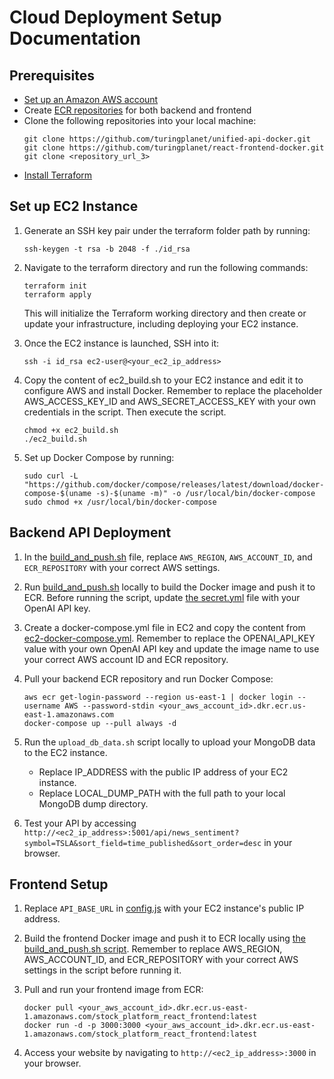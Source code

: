 # Cloud Deployment Setup Documentation

## Prerequisites
* [Set up an Amazon AWS account](https://aws.amazon.com/)
* Create [ECR repositories](https://docs.aws.amazon.com/AmazonECR/latest/userguide/repository-create.html) for both backend and frontend
* Clone the following repositories into your local machine:
   ```
   git clone https://github.com/turingplanet/unified-api-docker.git
   git clone https://github.com/turingplanet/react-frontend-docker.git
   git clone <repository_url_3>
   ```
* [Install Terraform](https://developer.hashicorp.com/terraform/tutorials/aws-get-started/install-cli)

## Set up EC2 Instance
1.  Generate an SSH key pair under the terraform folder path by running:
    ```
    ssh-keygen -t rsa -b 2048 -f ./id_rsa
    ```

2.  Navigate to the terraform directory and run the following commands:
    ```
    terraform init
    terraform apply
    ```
    This will initialize the Terraform working directory and then create or update your infrastructure, including deploying your EC2 instance.

3. Once the EC2 instance is launched, SSH into it:
   ```
   ssh -i id_rsa ec2-user@<your_ec2_ip_address>
   ```

4. Copy the content of ec2_build.sh to your EC2 instance and edit it to configure AWS and install Docker. Remember to replace the placeholder AWS_ACCESS_KEY_ID and AWS_SECRET_ACCESS_KEY with your own credentials in the script. Then execute the script.
    ```
    chmod +x ec2_build.sh
    ./ec2_build.sh
    ```

5. Set up Docker Compose by running:
   ```
   sudo curl -L "https://github.com/docker/compose/releases/latest/download/docker-compose-$(uname -s)-$(uname -m)" -o /usr/local/bin/docker-compose
   sudo chmod +x /usr/local/bin/docker-compose
   ```

## Backend API Deployment
1. In the [build_and_push.sh](https://github.com/turingplanet/unified-api-docker/blob/main/build_and_push.sh) file, replace `AWS_REGION`, `AWS_ACCOUNT_ID`, and `ECR_REPOSITORY` with your correct AWS settings.

2. Run [build_and_push.sh](https://github.com/turingplanet/unified-api-docker/blob/main/build_and_push.sh) locally to build the Docker image and push it to ECR. Before running the script, update [the secret.yml](https://github.com/turingplanet/unified-api-docker/blob/main/secret.yml) file with your OpenAI API key.

3. Create a docker-compose.yml file in EC2 and copy the content from [ec2-docker-compose.yml](https://github.com/turingplanet/unified-api-docker/blob/main/ec2-docker-compose.yml). Remember to replace the OPENAI_API_KEY value with your own OpenAI API key and update the image name to use your correct AWS account ID and ECR repository.

4. Pull your backend ECR repository and run Docker Compose:
   ```
   aws ecr get-login-password --region us-east-1 | docker login --username AWS --password-stdin <your_aws_account_id>.dkr.ecr.us-east-1.amazonaws.com
   docker-compose up --pull always -d
   ```

5. Run the `upload_db_data.sh` script locally to upload your MongoDB data to the EC2 instance. 
    * Replace IP_ADDRESS with the public IP address of your EC2 instance.
    * Replace LOCAL_DUMP_PATH with the full path to your local MongoDB dump directory.

6. Test your API by accessing `http://<ec2_ip_address>:5001/api/news_sentiment?symbol=TSLA&sort_field=time_published&sort_order=desc` in your browser.

## Frontend Setup

1. Replace `API_BASE_URL` in [config.js](https://github.com/turingplanet/react-frontend-docker/blob/main/src/components/utils/config.js#L1) with your EC2 instance's public IP address.

2. Build the frontend Docker image and push it to ECR locally using [the build_and_push.sh script](https://github.com/turingplanet/react-frontend-docker/blob/main/build_and_push.sh). Remember to replace AWS_REGION, AWS_ACCOUNT_ID, and ECR_REPOSITORY with your correct AWS settings in the script before running it.

3. Pull and run your frontend image from ECR:
   ```
   docker pull <your_aws_account_id>.dkr.ecr.us-east-1.amazonaws.com/stock_platform_react_frontend:latest
   docker run -d -p 3000:3000 <your_aws_account_id>.dkr.ecr.us-east-1.amazonaws.com/stock_platform_react_frontend:latest
   ```

4. Access your website by navigating to `http://<ec2_ip_address>:3000` in your browser.

